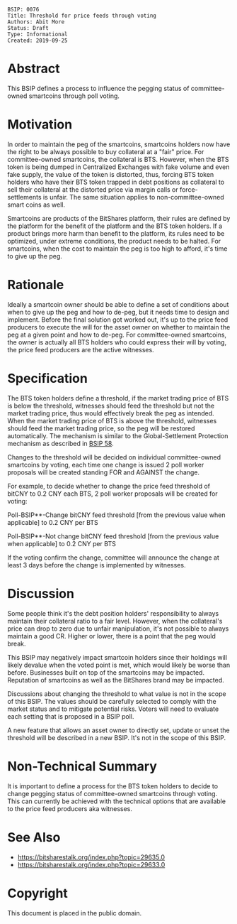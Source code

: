     BSIP: 0076
    Title: Threshold for price feeds through voting
    Authors: Abit More
    Status: Draft
    Type: Informational
    Created: 2019-09-25

# Abstract

This BSIP defines a process to influence the pegging status of committee-owned smartcoins through poll voting.

# Motivation

In order to maintain the peg of the smartcoins, smartcoins holders now have the right to be always
possible to buy collateral at a "fair" price. For committee-owned smartcoins, the collateral is BTS.
However, when the BTS token is being dumped in Centralized Exchanges with fake volume and even fake supply,
the value of the token is distorted, thus, forcing BTS token holders who have their BTS token trapped in
debt positions as collateral to sell their collateral at the distorted price via margin calls or
force-settlements is unfair.
The same situation applies to non-committee-owned smart coins as well.

Smartcoins are products of the BitShares platform, their rules are defined by the platform
for the benefit of the platform and the BTS token holders.
If a product brings more harm than benefit to the platform, its rules need to be optimized,
under extreme conditions, the product needs to be halted.
For smartcoins, when the cost to maintain the peg is too high to afford, it's time to give up the peg.

# Rationale

Ideally a smartcoin owner should be able to define a set of conditions about when to give up the peg
and how to de-peg, but it needs time to design and implement. Before the final solution got worked out,
it's up to the price feed producers to execute the will for the asset owner on whether to maintain
the peg at a given point and how to de-peg. For committee-owned smartcoins, the owner is actually
all BTS holders who could express their will by voting, the price feed producers are the active witnesses.

# Specification

The BTS token holders define a threshold, if the market trading price of BTS is below the threshold,
witnesses should feed the threshold but not the market trading price, thus would effectively break
the peg as intended. When the market trading price of BTS is above the threshold, witnesses should
feed the market trading price, so the peg will be restored automatically. The mechanism is similar to
the Global-Settlement Protection mechanism as described in [BSIP 58](bsip-0058.md).

Changes to the threshold will be decided on individual committee-owned smartcoins by voting, each time
one change is issued 2 poll worker proposals will be created standing FOR and AGAINST the change.

For example, to decide whether to change the price feed threshold of bitCNY to 0.2 CNY each BTS,
2 poll worker proposals will be created for voting:

Poll-BSIP**-Change bitCNY feed threshold [from the previous value when applicable] to 0.2 CNY per BTS

Poll-BSIP**-Not change bitCNY feed threshold [from the previous value when applicable] to 0.2 CNY per BTS

If the voting confirm the change, committee will announce the change at least 3 days before the change
is implemented by witnesses.

# Discussion

Some people think it's the debt position holders' responsibility to always maintain their
collateral ratio to a fair level. However, when the collateral's price can drop to zero due to
unfair manipulation, it's not possible to always maintain a good CR.
Higher or lower, there is a point that the peg would break.

This BSIP may negatively impact smartcoin holders since their holdings will likely devalue when
the voted point is met, which would likely be worse than before.
Businesses built on top of the smartcoins may be impacted.
Reputation of smartcoins as well as the BitShares brand may be impacted.

Discussions about changing the threshold to what value is not in the scope of this BSIP.
The values should be carefully selected to comply with the market status and to mitigate potential risks.
Voters will need to evaluate each setting that is proposed in a BSIP poll.

A new feature that allows an asset owner to directly set, update or unset the threshold will
be described in a new BSIP. It's not in the scope of this BSIP.

# Non-Technical Summary

It is important to define a process for the BTS token holders to decide to change
pegging status of committee-owned smartcoins through voting.
This can currently be achieved with the technical options that are available to
the price feed producers aka witnesses.

# See Also
* https://bitsharestalk.org/index.php?topic=29635.0
* https://bitsharestalk.org/index.php?topic=29633.0

# Copyright
This document is placed in the public domain.
